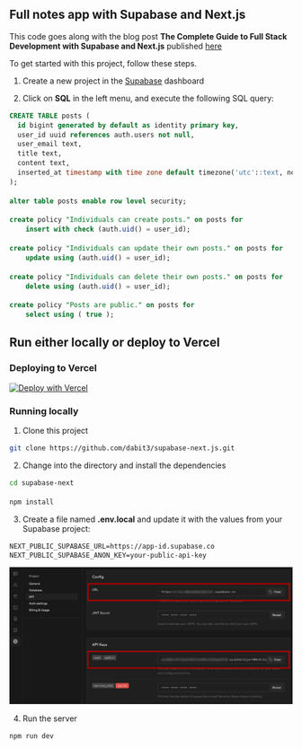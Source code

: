 ## Full notes app with Supabase and Next.js

This code goes along with the blog post __The Complete Guide to Full Stack Development with Supabase and Next.js__ published [here](https://www.freecodecamp.org/news/the-complete-guide-to-full-stack-development-with-supabas/)

To get started with this project, follow these steps.

1. Create a new project in the [Supabase](https://supabase.io/) dashboard

2. Click on __SQL__ in the left menu, and execute the following SQL query:

```sql
CREATE TABLE posts (
  id bigint generated by default as identity primary key,
  user_id uuid references auth.users not null,
  user_email text,
  title text,
  content text,
  inserted_at timestamp with time zone default timezone('utc'::text, now()) not null
);

alter table posts enable row level security;

create policy "Individuals can create posts." on posts for
    insert with check (auth.uid() = user_id);

create policy "Individuals can update their own posts." on posts for
    update using (auth.uid() = user_id);

create policy "Individuals can delete their own posts." on posts for
    delete using (auth.uid() = user_id);

create policy "Posts are public." on posts for
    select using ( true );
```

## Run either locally or deploy to Vercel

### Deploying to Vercel

[![Deploy with Vercel](https://vercel.com/button)](https://vercel.com/new/git/external?repository-url=https%3A%2F%2Fgithub.com%2Fdabit3%2Fsupabase-next.js&env=NEXT_PUBLIC_SUPABASE_URL,NEXT_PUBLIC_SUPABASE_ANON_KEY&envDescription=API%20URL%20and%20API%20Key)

### Running locally

1. Clone this project

```sh
git clone https://github.com/dabit3/supabase-next.js.git
```

2. Change into the directory and install the dependencies

```sh
cd supabase-next

npm install
```

3. Create a file named __.env.local__ and update it with the values from your Supabase project:

```
NEXT_PUBLIC_SUPABASE_URL=https://app-id.supabase.co
NEXT_PUBLIC_SUPABASE_ANON_KEY=your-public-api-key
```

![App URLs](appurls.jpg)

4. Run the server

```sh
npm run dev
```
